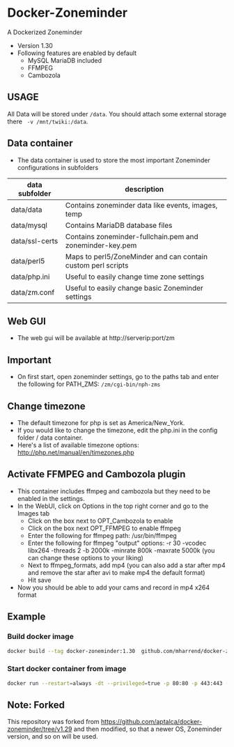 # Docker-Zoneminder
A Dockerized Zoneminder
* Version 1.30
* Following features are enabled by default
  * MySQL MariaDB included
  * FFMPEG
  * Cambozola

## USAGE
All Data will be stored under `/data`. You should attach some
external storage there ` -v /mnt/twiki:/data`.

## Data container
* The data container is used to store the most important Zoneminder configurations in subfolders

| data subfolder |    description                                               |
|----------------|--------------------------------------------------------------|
| data/data      | Contains zoneminder data like events, images, temp           |
| data/mysql     | Contains MariaDB database files                              |
| data/ssl-certs | Contains zoneminder-fullchain.pem and zoneminder-key.pem     |
| data/perl5     | Maps to perl5/ZoneMinder and can contain custom perl scripts |
| data/php.ini   | Useful to easily change time zone settings                   |
| data/zm.conf   | Useful to easily change basic Zoneminder settings            |


## Web GUI
* The web gui will be available at http://serverip:port/zm

## Important
* On first start, open zoneminder settings, go to the paths tab and enter the following for PATH_ZMS: ```/zm/cgi-bin/nph-zms```

## Change timezone
* The default timezone for php is set as America/New_York.
* If you would like to change the timezone, edit the php.ini in the config folder / data container.
* Here's a list of available timezone options: http://php.net/manual/en/timezones.php


## Activate FFMPEG and Cambozola plugin
* This container includes ffmpeg and cambozola but they need to be enabled in the settings. 
* In the WebUI, click on Options in the top right corner and go to the Images tab
  * Click on the box next to OPT_Cambozola to enable
  * Click on the box next OPT_FFMPEG to enable ffmpeg
  * Enter the following for ffmpeg path: /usr/bin/ffmpeg
  * Enter the following for ffmpeg "output" options: -r 30 -vcodec libx264 -threads 2 -b 2000k -minrate 800k -maxrate 5000k (you can change these options to your liking)
  * Next to ffmpeg_formats, add mp4 (you can also add a star after mp4 and remove the star after avi to make mp4 the default format)
  * Hit save
* Now you should be able to add your cams and record in mp4 x264 format


## Example

### Build docker image
```bash
docker build --tag docker-zoneminder:1.30  github.com/mharrend/docker-zoneminder
```

### Start docker container from image
```bash
docker run --restart=always -dt --privileged=true -p 80:80 -p 443:443 -v /docker:/data:rw -v /etc/localtime:/etc/localtime:ro  docker-zoneminder/1.30
```





## Note: Forked
This repository was forked from https://github.com/aptalca/docker-zoneminder/tree/v1.29 and then modified, so that a newer OS, Zoneminder version, and so on will be used.


